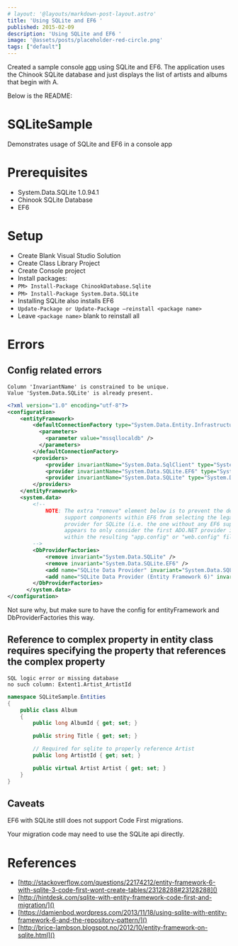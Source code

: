 ```yaml
---
# layout: '@layouts/markdown-post-layout.astro'
title: 'Using SQLite and EF6 '
published: 2015-02-09
description: 'Using SQLite and EF6 '
image: '@assets/posts/placeholder-red-circle.png'
tags: ["default"]
---
```


Created a sample console [app](https://github.com/stormwild/SQLiteSample) using SQLite and EF6. The application uses the Chinook SQLite database and just displays the list of artists and albums that begin with A.

Below is the README:

# SQLiteSample

Demonstrates usage of SQLite and EF6 in a console app

# Prerequisites

* System.Data.SQLite 1.0.94.1
* Chinook SQLite Database
* EF6

# Setup

* Create Blank Visual Studio Solution
* Create Class Library Project
* Create Console project
* Install packages:
* `PM> Install-Package ChinookDatabase.Sqlite`
* `PM> Install-Package System.Data.SQLite`
* Installing SQLite also installs EF6
* `Update-Package or Update-Package –reinstall <package name>`
* Leave `<package name>` blank to reinstall all

# Errors

## Config related errors

    Column 'InvariantName' is constrained to be unique.  
    Value 'System.Data.SQLite' is already present.

```xml
<?xml version="1.0" encoding="utf-8"?>
<configuration>
    <entityFramework>
        <defaultConnectionFactory type="System.Data.Entity.Infrastructure.LocalDbConnectionFactory, EntityFramework">
          <parameters>
            <parameter value="mssqllocaldb" />
          </parameters>
        </defaultConnectionFactory>
        <providers>
            <provider invariantName="System.Data.SqlClient" type="System.Data.Entity.SqlServer.SqlProviderServices, EntityFramework.SqlServer" />
            <provider invariantName="System.Data.SQLite.EF6" type="System.Data.SQLite.EF6.SQLiteProviderServices, System.Data.SQLite.EF6" />
            <provider invariantName="System.Data.SQLite" type="System.Data.SQLite.EF6.SQLiteProviderServices, System.Data.SQLite.EF6" />
        </providers>
    </entityFramework>
    <system.data>
        <!--
            NOTE: The extra "remove" element below is to prevent the design-time
                  support components within EF6 from selecting the legacy ADO.NET
                  provider for SQLite (i.e. the one without any EF6 support).  It
                  appears to only consider the first ADO.NET provider in the list
                  within the resulting "app.config" or "web.config" file.
        -->
        <DbProviderFactories>
            <remove invariant="System.Data.SQLite" />
            <remove invariant="System.Data.SQLite.EF6" />
            <add name="SQLite Data Provider" invariant="System.Data.SQLite" description=".NET Framework Data Provider for SQLite" type="System.Data.SQLite.SQLiteFactory, System.Data.SQLite" />
            <add name="SQLite Data Provider (Entity Framework 6)" invariant="System.Data.SQLite.EF6" description=".NET Framework Data Provider for SQLite (Entity Framework 6)" type="System.Data.SQLite.EF6.SQLiteProviderFactory, System.Data.SQLite.EF6" />
        </DbProviderFactories>
      </system.data>
</configuration>
```

Not sure why, but make sure to have the config for entityFramework and DbProviderFactories this way.

## Reference to complex property in entity class requires specifying the property that references the complex property

    SQL logic error or missing database
    no such column: Extent1.Artist_ArtistId

```csharp
namespace SQLiteSample.Entities
{
    public class Album
    {
        public long AlbumId { get; set; }

        public string Title { get; set; }

        // Required for sqlite to properly reference Artist
        public long ArtistId { get; set; } 

        public virtual Artist Artist { get; set; }
    }
}
```

## Caveats

EF6 with SQLite still does not support Code First migrations.

Your migration code may need to use the SQLite api directly.

# References

* [http://stackoverflow.com/questions/22174212/entity-framework-6-with-sqlite-3-code-first-wont-create-tables/23128288#23128288]()
* [http://hintdesk.com/sqlite-with-entity-framework-code-first-and-migration/]()
* [https://damienbod.wordpress.com/2013/11/18/using-sqlite-with-entity-framework-6-and-the-repository-pattern/]()
* [http://brice-lambson.blogspot.no/2012/10/entity-framework-on-sqlite.html]()
